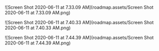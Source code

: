 

![Screen Shot 2020-06-11 at 7.33.09 AM](roadmap.assets/Screen Shot 2020-06-11 at 7.33.09 AM.png)



![Screen Shot 2020-06-11 at 7.40.33 AM](roadmap.assets/Screen Shot 2020-06-11 at 7.40.33 AM.png)

![Screen Shot 2020-06-11 at 7.44.39 AM](roadmap.assets/Screen Shot 2020-06-11 at 7.44.39 AM.png)